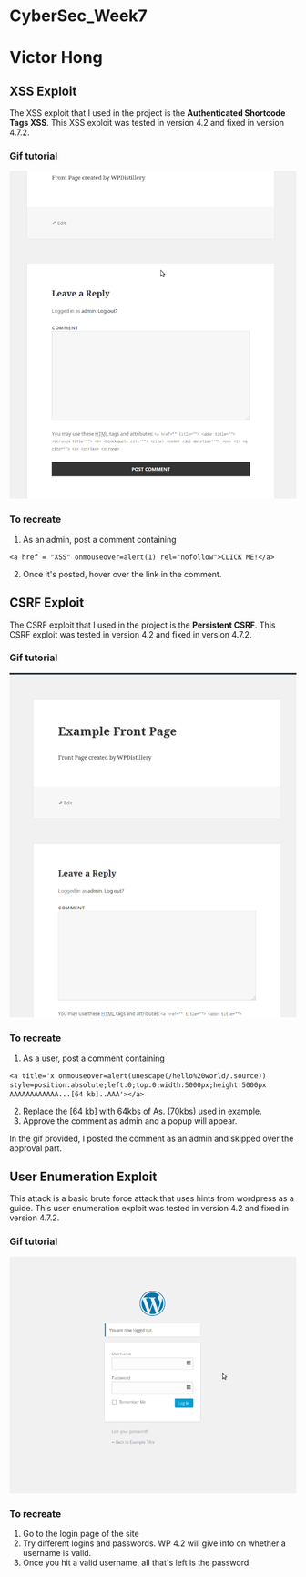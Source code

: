 # CyberSec_Week7
# Victor Hong 

## XSS Exploit
The XSS exploit that I used in the project is the __Authenticated Shortcode Tags XSS__. This XSS exploit was tested in version 4.2 and fixed in version 4.7.2. 

### Gif tutorial
<img src='https://raw.githubusercontent.com/vhong000/CyberSec_Week7/master/xss-exploit.gif'/>

### To recreate
1. As an admin, post a comment containing

```
<a href = "XSS" onmouseover=alert(1) rel="nofollow">CLICK ME!</a>
```

2. Once it's posted, hover over the link in the comment.

## CSRF Exploit
The CSRF exploit that I used in the project is the __Persistent CSRF__. This CSRF exploit was tested in version 4.2 and fixed in version 4.7.2.

### Gif tutorial
<img src='https://raw.githubusercontent.com/vhong000/CyberSec_Week7/master/csrf-exploit.gif'/>

### To recreate
1. As a user, post a comment containing

```
<a title='x onmouseover=alert(unescape(/hello%20world/.source)) style=position:absolute;left:0;top:0;width:5000px;height:5000px  AAAAAAAAAAAA...[64 kb]..AAA'></a>
```

2. Replace the [64 kb] with 64kbs of As. (70kbs) used in example.
3. Approve the comment as admin and a popup will appear. 

In the gif provided, I posted the comment as an admin and skipped over the approval part.

## User Enumeration Exploit
This attack is a basic brute force attack that uses hints from wordpress as a guide. This user enumeration exploit was tested in version 4.2 and fixed in version 4.7.2. 

### Gif tutorial
<img src='https://raw.githubusercontent.com/vhong000/CyberSec_Week7/master/user-enumeration-exploit.gif'/>

### To recreate
1. Go to the login page of the site
2. Try different logins and passwords. WP 4.2 will give info on whether a username is valid.
3. Once you hit a valid username, all that's left is the password.
